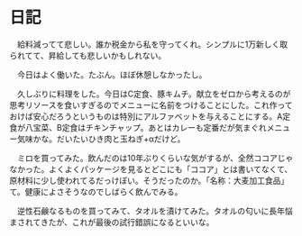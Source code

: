 # 日記

　給料減ってて悲しい。誰か税金から私を守ってくれ。シンプルに1万新しく取られてて、昇給しても悲しいかもしれない。

　今日はよく働いた。たぶん。ほぼ休憩しなかったし。

　久しぶりに料理をした。今日はC定食、豚キムチ。献立をゼロから考えるのが思考リソースを食いすぎるのでメニューに名前をつけることにした。これ作っておけば安心だろうというものは特別にアルファベットを与えることにする。A定食が八宝菜、B定食はチキンチャップ。あとはカレーも定番だが気まぐれメニュー気味かな。だいたいひき肉と玉ねぎ+αだけど。

　ミロを買ってみた。飲んだのは10年ぶりくらいな気がするが、全然ココアじゃなかった。よくよくパッケージを見るとどこにも「ココア」とは書いてなくて、原材料に少し使われてるだっけぽい。そうだったのか。「名称：大麦加工食品」て。健康によさそうなのでしばらく飲んでみる。

　逆性石鹸なるものを買ってみて、タオルを漬けてみた。タオルの匂いに長年悩まされてきたが、これが最後の試行錯誤になるといいな。

